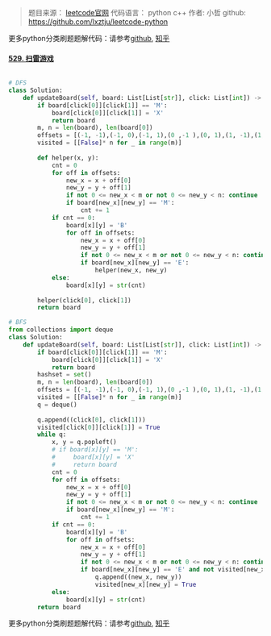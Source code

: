 > 题目来源： [leetcode官网](https://leetcode-cn.com/problemset/all/)
> 代码语言： python c++
> 作者:   小哲
> github: https://github.com/lxztju/leetcode-python

更多python分类刷题题解代码：请参考[github](https://github.com/lxztju/leetcode-python),   [知乎](https://zhuanlan.zhihu.com/c_1218480100364447744)

#### [529. 扫雷游戏](https://leetcode-cn.com/problems/minesweeper/)


```python

# DFS
class Solution:
    def updateBoard(self, board: List[List[str]], click: List[int]) -> List[List[str]]:
        if board[click[0]][click[1]] == 'M': 
            board[click[0]][click[1]] = 'X'
            return board
        m, n = len(board), len(board[0])
        offsets = [(-1, -1),(-1, 0),(-1, 1),(0 ,-1 ),(0, 1),(1, -1),(1, 0),(1, 1)]
        visited = [[False]* n for _ in range(m)]
        
        def helper(x, y):
            cnt = 0
            for off in offsets:
                new_x = x + off[0]
                new_y = y + off[1]
                if not 0 <= new_x < m or not 0 <= new_y < n: continue
                if board[new_x][new_y] == 'M':
                    cnt += 1
            if cnt == 0:
                board[x][y] = 'B'
                for off in offsets:
                    new_x = x + off[0]
                    new_y = y + off[1]
                    if not 0 <= new_x < m or not 0 <= new_y < n: continue
                    if board[new_x][new_y] == 'E':
                        helper(new_x, new_y)
            else:
                board[x][y] = str(cnt)
                       
        helper(click[0], click[1])
        return board

```

```python
# BFS
from collections import deque
class Solution:
    def updateBoard(self, board: List[List[str]], click: List[int]) -> List[List[str]]:
        if board[click[0]][click[1]] == 'M': 
            board[click[0]][click[1]] = 'X'
            return board
        hashset = set()
        m, n = len(board), len(board[0])
        offsets = [(-1, -1),(-1, 0),(-1, 1),(0 ,-1 ),(0, 1),(1, -1),(1, 0),(1, 1)]
        visited = [[False]* n for _ in range(m)]
        q = deque()
        
        q.append((click[0], click[1]))
        visited[click[0]][click[1]] = True
        while q:
            x, y = q.popleft()
            # if board[x][y] == 'M': 
            #     board[x][y] = 'X'
            #     return board
            cnt = 0
            for off in offsets:
                new_x = x + off[0]
                new_y = y + off[1]
                if not 0 <= new_x < m or not 0 <= new_y < n: continue
                if board[new_x][new_y] == 'M':
                    cnt += 1
            if cnt == 0:
                board[x][y] = 'B'
                for off in offsets:
                    new_x = x + off[0]
                    new_y = y + off[1]
                    if not 0 <= new_x < m or not 0 <= new_y < n: continue
                    if board[new_x][new_y] == 'E' and not visited[new_x][new_y]:
                        q.append((new_x, new_y))
                        visited[new_x][new_y] = True
            else:
                board[x][y] = str(cnt)
        return board
```




更多python分类刷题题解代码：请参考[github](https://github.com/lxztju/leetcode-python),   [知乎](https://zhuanlan.zhihu.com/c_1218480100364447744)
